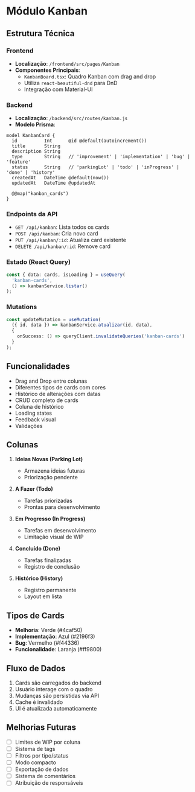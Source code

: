 # Módulo Kanban

## Estrutura Técnica

### Frontend
- **Localização**: `/frontend/src/pages/Kanban`
- **Componentes Principais**:
  - `KanbanBoard.tsx`: Quadro Kanban com drag and drop
  - Utiliza `react-beautiful-dnd` para DnD
  - Integração com Material-UI

### Backend
- **Localização**: `/backend/src/routes/kanban.js`
- **Modelo Prisma**: 
```prisma
model KanbanCard {
  id          Int      @id @default(autoincrement())
  title       String
  description String
  type        String   // 'improvement' | 'implementation' | 'bug' | 'feature'
  status      String   // 'parkingLot' | 'todo' | 'inProgress' | 'done' | 'history'
  createdAt   DateTime @default(now())
  updatedAt   DateTime @updatedAt

  @@map("kanban_cards")
}
```

### Endpoints da API
- `GET /api/kanban`: Lista todos os cards
- `POST /api/kanban`: Cria novo card
- `PUT /api/kanban/:id`: Atualiza card existente
- `DELETE /api/kanban/:id`: Remove card

### Estado (React Query)
```typescript
const { data: cards, isLoading } = useQuery(
  'kanban-cards',
  () => kanbanService.listar()
);
```

### Mutations
```typescript
const updateMutation = useMutation(
  ({ id, data }) => kanbanService.atualizar(id, data),
  {
    onSuccess: () => queryClient.invalidateQueries('kanban-cards')
  }
);
```

## Funcionalidades
- Drag and Drop entre colunas
- Diferentes tipos de cards com cores
- Histórico de alterações com datas
- CRUD completo de cards
- Coluna de histórico
- Loading states
- Feedback visual
- Validações

## Colunas
1. **Ideias Novas (Parking Lot)**
   - Armazena ideias futuras
   - Priorização pendente

2. **A Fazer (Todo)**
   - Tarefas priorizadas
   - Prontas para desenvolvimento

3. **Em Progresso (In Progress)**
   - Tarefas em desenvolvimento
   - Limitação visual de WIP

4. **Concluído (Done)**
   - Tarefas finalizadas
   - Registro de conclusão

5. **Histórico (History)**
   - Registro permanente
   - Layout em lista

## Tipos de Cards
- **Melhoria**: Verde (#4caf50)
- **Implementação**: Azul (#2196f3)
- **Bug**: Vermelho (#f44336)
- **Funcionalidade**: Laranja (#ff9800)

## Fluxo de Dados
1. Cards são carregados do backend
2. Usuário interage com o quadro
3. Mudanças são persistidas via API
4. Cache é invalidado
5. UI é atualizada automaticamente

## Melhorias Futuras
- [ ] Limites de WIP por coluna
- [ ] Sistema de tags
- [ ] Filtros por tipo/status
- [ ] Modo compacto
- [ ] Exportação de dados
- [ ] Sistema de comentários
- [ ] Atribuição de responsáveis 